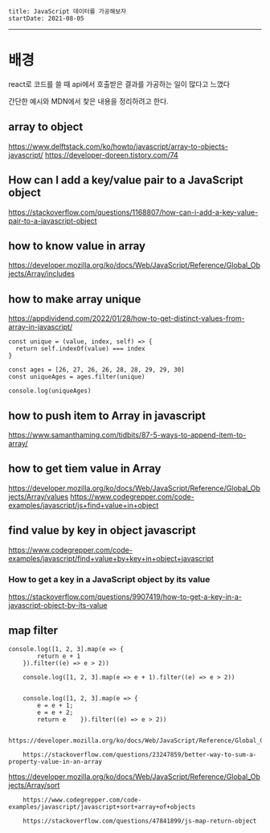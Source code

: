 ```
title: JavaScript 데이터를 가공해보자
startDate: 2021-08-05
```
---


# 배경

react로 코드를 쓸 때
api에서 호출받은 결과를 가공하는 일이 많다고 느꼈다

간단한 예시와 MDN에서 찾은 내용을 정리하려고 한다.

## array to object
https://www.delftstack.com/ko/howto/javascript/array-to-objects-javascript/
https://developer-doreen.tistory.com/74

## How can I add a key/value pair to a JavaScript object
https://stackoverflow.com/questions/1168807/how-can-i-add-a-key-value-pair-to-a-javascript-object


## how to know value in array
https://developer.mozilla.org/ko/docs/Web/JavaScript/Reference/Global_Objects/Array/includes


## how to make array unique
https://appdividend.com/2022/01/28/how-to-get-distinct-values-from-array-in-javascript/
```
const unique = (value, index, self) => {
  return self.indexOf(value) === index
}

const ages = [26, 27, 26, 26, 28, 28, 29, 29, 30]
const uniqueAges = ages.filter(unique)

console.log(uniqueAges)
```

## how to push item to Array in javascript
https://www.samanthaming.com/tidbits/87-5-ways-to-append-item-to-array/

##  how to get tiem value in Array
https://developer.mozilla.org/ko/docs/Web/JavaScript/Reference/Global_Objects/Array/values
https://www.codegrepper.com/code-examples/javascript/js+find+value+in+object
##  find value by key in object javascript
https://www.codegrepper.com/code-examples/javascript/find+value+by+key+in+object+javascript

### How to get a key in a JavaScript object by its value
https://stackoverflow.com/questions/9907419/how-to-get-a-key-in-a-javascript-object-by-its-value

## map filter
```
console.log([1, 2, 3].map(e => {
        return e + 1
    }).filter((e) => e > 2))

    console.log([1, 2, 3].map(e => e + 1).filter((e) => e > 2))


    console.log([1, 2, 3].map(e => {
        e = e + 1;
        e = e + 2;
        return e    }).filter((e) => e > 2))

```
        https://developer.mozilla.org/ko/docs/Web/JavaScript/Reference/Global_Objects/Array/Reduce

        https://stackoverflow.com/questions/23247859/better-way-to-sum-a-property-value-in-an-array

https://developer.mozilla.org/ko/docs/Web/JavaScript/Reference/Global_Objects/Array/sort

        https://www.codegrepper.com/code-examples/javascript/javascript+sort+array+of+objects

        https://stackoverflow.com/questions/47841899/js-map-return-object

      

